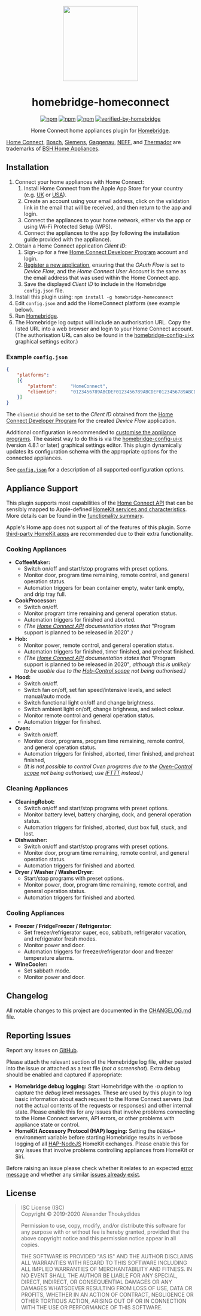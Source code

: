 <p align="center">
  <a href="https://github.com/homebridge/homebridge/wiki/Verified-Plugins"><img src="https://raw.githubusercontent.com/wiki/thoukydides/homebridge-homeconnect/homebridge-homeconnect.png" height="200"></a>
</p>
<span align=center>

# homebridge-homeconnect

[![npm](https://badgen.net/npm/v/homebridge-homeconnect)](https://www.npmjs.com/package/homebridge-homeconnect)
[![npm](https://badgen.net/npm/dt/homebridge-homeconnect)](https://www.npmjs.com/package/homebridge-homeconnect)
[![npm](https://badgen.net/npm/dw/homebridge-homeconnect)](https://www.npmjs.com/package/homebridge-homeconnect)
[![verified-by-homebridge](https://badgen.net/badge/homebridge/verified/purple)](https://github.com/homebridge/homebridge/wiki/Verified-Plugins)

Home Connect home appliances plugin for [Homebridge](https://github.com/nfarina/homebridge).

</span>

[Home Connect](https://www.home-connect.com), [Bosch](https://www.bosch-home.com/), [Siemens](https://www.siemens-home.bsh-group.com/), [Gaggenau](https://www.gaggenau.com/), [NEFF](https://www.neff-home.com/), and [Thermador](https://www.thermador.com/) are trademarks of [BSH Home Appliances](https://www.bsh-group.com).

## Installation

1. Connect your home appliances with Home Connect:
   1. Install Home Connect from the Apple App Store for your country (e.g. [UK](https://itunes.apple.com/gb/app/home-connect-app/id901397789) or [USA](https://itunes.apple.com/us/app/home-connect-america/id1134525430)).
   1. Create an account using your email address, click on the validation link in the email that will be received, and then return to the app and login.
   1. Connect the appliances to your home network, either via the app or using Wi-Fi Protected Setup (WPS).
   1. Connect the appliances to the app (by following the installation guide provided with the appliance).
1. Obtain a Home Connect application *Client ID*:
   1. Sign-up for a free [Home Connect Developer Program](https://developer.home-connect.com/user/register) account and login.
   1. [Register a new application](https://developer.home-connect.com/applications/add), ensuring that the *OAuth Flow* is set to *Device Flow*, and the *Home Connect User Account* is the same as the email address that was used within the Home Connect app.
   1. Save the displayed *Client ID* to include in the Homebridge `config.json` file.
1. Install this plugin using: `npm install -g homebridge-homeconnect`
1. Edit `config.json` and add the HomeConnect platform (see example below).
1. Run [Homebridge](https://github.com/nfarina/homebridge).
1. The Homebridge log output will include an authorisation URL. Copy the listed URL into a web browser and login to your Home Connect account. (The authorisation URL can also be found in the [homebridge-config-ui-x](https://github.com/oznu/homebridge-config-ui-x) graphical settings editor.)
 
### Example `config.json`
```JSON
{
    "platforms":
    [{
        "platform":     "HomeConnect",
        "clientid":     "0123456789ABCDEF0123456789ABCDEF0123456789ABCDEF0123456789ABCDEF"
    }]
}
```
The `clientid` should be set to the *Client ID* obtained from the [Home Connect Developer Program](https://developer.home-connect.com/applications) for the created *Device Flow* application.

Additional configuration is recommended to [customise the appliance programs](https://github.com/thoukydides/homebridge-homeconnect/wiki/Programs). The easiest way to do this is via the [homebridge-config-ui-x](https://github.com/oznu/homebridge-config-ui-x) (version 4.8.1 or later) graphical settings editor. This plugin dynamically updates its configuration schema with the appropriate options for the connected appliances.

See [`config.json`](https://github.com/thoukydides/homebridge-homeconnect/wiki/config.json) for a description of all supported configuration options.

## Appliance Support

This plugin supports most capabilities of the [Home Connect API](https://developer.home-connect.com/) that can be sensibly mapped to Apple-defined [HomeKit services and characteristics](https://github.com/thoukydides/homebridge-homeconnect/wiki/Functionality). More details can be found in the [functionality summary](https://github.com/thoukydides/homebridge-homeconnect/wiki/Functionality).

Apple's Home app does not support all of the features of this plugin. Some [third-party HomeKit apps](https://github.com/thoukydides/homebridge-homeconnect/wiki/HomeKit-Apps) are recommended due to their extra functionality.

### Cooking Appliances

  * **CoffeeMaker:**
    * Switch on/off and start/stop programs with preset options.
    * Monitor door, program time remaining, remote control, and general operation status.
    * Automation triggers for bean container empty, water tank empty, and drip tray full.
  * **CookProcessor:**
    * Switch on/off.
    * Monitor program time remaining and general operation status.
    * Automation triggers for finished and aborted.
    * *(The [Home Connect API](https://developer.home-connect.com/docs/cook-processor/supported_programs_and_options) documentation states that* "Program support is planned to be released in 2020"*.)*
  * **Hob:**
    * Monitor power, remote control, and general operation status.
    * Automation triggers for finished, timer finished, and preheat finished.
    * *(The [Home Connect API](https://developer.home-connect.com/docs/cooktop/supported_programs_and_options) documentation states that* "Program support is planned to be released in 2020"*, although this is unlikely to be usable due to the [Hob-Control scope](https://github.com/thoukydides/homebridge-homeconnect/wiki/Scopes) not being authorised.)*
  * **Hood:**
    * Switch on/off.
    * Switch fan on/off, set fan speed/intensive levels, and select manual/auto mode.
    * Switch functional light on/off and change brightness.
    * Switch ambient light on/off, change brighness, and select colour.
    * Monitor remote control and general operation status.
    * Automation trigger for finished.
  * **Oven:**
    * Switch on/off.
    * Monitor door, programs, program time remaining, remote control, and general operation status.
    * Automation triggers for finished, aborted, timer finished, and preheat finished, 
    * *(It is not possible to control Oven programs due to the [Oven-Control scope](https://github.com/thoukydides/homebridge-homeconnect/wiki/Scopes) not being authorised; use [IFTTT](https://github.com/thoukydides/homebridge-homeconnect/wiki/IFTTT) instead.)*
    
### Cleaning Appliances

  * **CleaningRobot:**
    * Switch on/off and start/stop programs with preset options.
    * Monitor battery level, battery charging, dock, and general operation status.
    * Automation triggers for finished, aborted, dust box full, stuck, and lost.
  * **Dishwasher:**
    * Switch on/off and start/stop programs with preset options.
    * Monitor door, program time remaining, remote control, and general operation status.
    * Automation triggers for finished and aborted.
  * **Dryer / Washer / WasherDryer:**
    * Start/stop programs with preset options.
    * Monitor power, door, program time remaining, remote control, and general operation status.
    * Automation triggers for finished and aborted.
    
### Cooling Appliances

  * **Freezer / FridgeFreezer / Refrigerator:**
    * Set freezer/refrigerator super,  eco, sabbath, refrigerator vacation, and refrigerator fresh modes.
    * Monitor power and door.
    * Automation triggers for freezer/refrigerator door and freezer temperature alarms.
  * **WineCooler:**
    * Set sabbath mode.
    * Monitor power and door.

## Changelog

All notable changes to this project are documented in the [CHANGELOG.md](CHANGELOG.md) file.

## Reporting Issues

Report any issues on [GitHub](https://github.com/thoukydides/homebridge-homeconnect/issues/new/choose).

Please attach the relevant section of the Homebridge log file, either pasted into the issue or attached as a text file (*not a screenshot*). Extra debug should be enabled and captured if appropriate:
* **Homebridge debug logging:** Start Homebridge with the `-D` option to capture the *debug* level messages. These are used by this plugin to log basic information about each request to the Home Connect servers (but not the actual contents of the requests or responses) and other internal state. Please enable this for any issues that involve problems connecting to the Home Connect servers, API errors, or other problems with appliance state or control.
* **HomeKit Accessory Protocol (HAP) logging:** Setting the `DEBUG=*` environment variable before starting Homebridge results in verbose logging of all [HAP-NodeJS](https://github.com/KhaosT/HAP-NodeJS) HomeKit exchanges. Please enable this for any issues that involve problems controlling appliances from HomeKit or Siri.

Before raising an issue please check whether it relates to an expected [error message](https://github.com/thoukydides/homebridge-homeconnect/wiki/Errors) and whether any similar [issues already exist](https://github.com/thoukydides/homebridge-homeconnect/issues?utf8=%E2%9C%93&q=).

## License

> ISC License (ISC)<br>Copyright © 2019-2020 Alexander Thoukydides
>
> Permission to use, copy, modify, and/or distribute this software for any purpose with or without fee is hereby granted, provided that the above copyright notice and this permission notice appear in all copies.
>
> THE SOFTWARE IS PROVIDED "AS IS" AND THE AUTHOR DISCLAIMS ALL WARRANTIES WITH REGARD TO THIS SOFTWARE INCLUDING ALL IMPLIED WARRANTIES OF MERCHANTABILITY AND FITNESS. IN NO EVENT SHALL THE AUTHOR BE LIABLE FOR ANY SPECIAL, DIRECT, INDIRECT, OR CONSEQUENTIAL DAMAGES OR ANY DAMAGES WHATSOEVER RESULTING FROM LOSS OF USE, DATA OR PROFITS, WHETHER IN AN ACTION OF CONTRACT, NEGLIGENCE OR OTHER TORTIOUS ACTION, ARISING OUT OF OR IN CONNECTION WITH THE USE OR PERFORMANCE OF THIS SOFTWARE.
